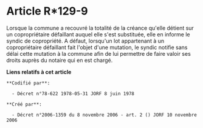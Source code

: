 # Article R*129-9

Lorsque la commune a recouvré la totalité de la créance qu'elle détient sur un copropriétaire défaillant auquel elle s'est
substituée, elle en informe le syndic de copropriété. A défaut, lorsqu'un lot appartenant à un copropriétaire défaillant fait
l'objet d'une mutation, le syndic notifie sans délai cette mutation à la commune afin de lui permettre de faire valoir ses
droits auprès du notaire qui en est chargé.

**Liens relatifs à cet article**

	**Codifié par**:

	  - Décret n°78-622 1978-05-31 JORF 8 juin 1978

	**Créé par**:

	  - Décret n°2006-1359 du 8 novembre 2006 - art. 2 () JORF 10 novembre 2006
